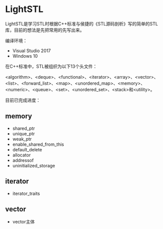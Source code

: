 ﻿# LightSTL

LightSTL是学习STL时根据C++标准与侯捷的《STL源码剖析》写的简单的STL库，目前的想法是先把常用的先写出来。

编译环境：

* Visual Studio 2017
* Windows 10

在C++标准中，STL被组织为以下13个头文件：

\<algorithm>、\<deque>、\<functional>、\<iterator>、\<array>、\<vector>、\<list>、\<forward_list>、\<map>、\<unordered_map>、\<memory>、\<numeric>、\<queue>、\<set>、\<unordered_set>、\<stack>和\<utility>。

目前已完成进度：

## memory

* shared_ptr 
* unique_ptr 
* weak_ptr
* enable_shared_from_this
* default_delete
* allocator
* addressof
* uninitialized_storage
  
## iterator

* iterator_traits

## vector

* vector主体